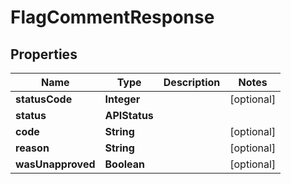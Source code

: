

# FlagCommentResponse


## Properties

| Name | Type | Description | Notes |
|------------ | ------------- | ------------- | -------------|
|**statusCode** | **Integer** |  |  [optional] |
|**status** | **APIStatus** |  |  |
|**code** | **String** |  |  [optional] |
|**reason** | **String** |  |  [optional] |
|**wasUnapproved** | **Boolean** |  |  [optional] |



